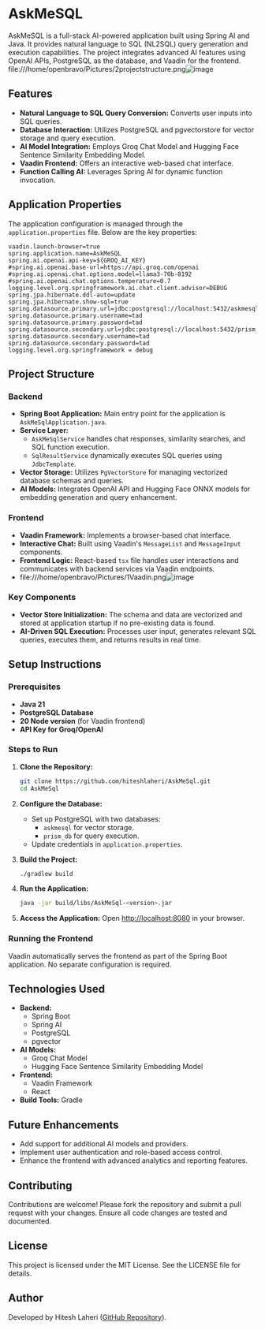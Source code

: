 # AskMeSQL

AskMeSQL is a full-stack AI-powered application built using Spring AI and Java. It provides natural language to SQL (NL2SQL) query generation and execution capabilities. The project integrates advanced AI features using OpenAI APIs, PostgreSQL as the database, and Vaadin for the frontend.
file:///home/openbravo/Pictures/2projectstructure.png![image](https://github.com/user-attachments/assets/5a71cbb1-3409-485f-b0c8-c8c926381618)

## Features
- **Natural Language to SQL Query Conversion:** Converts user inputs into SQL queries.
- **Database Interaction:** Utilizes PostgreSQL and pgvectorstore for vector storage and query execution.
- **AI Model Integration:** Employs Groq Chat Model and Hugging Face Sentence Similarity Embedding Model.
- **Vaadin Frontend:** Offers an interactive web-based chat interface.
- **Function Calling AI:** Leverages Spring AI for dynamic function invocation.

## Application Properties
The application configuration is managed through the `application.properties` file. Below are the key properties:

```properties
vaadin.launch-browser=true
spring.application.name=AskMeSQL
spring.ai.openai.api-key=${GROQ_AI_KEY}
#spring.ai.openai.base-url=https://api.groq.com/openai
#spring.ai.openai.chat.options.model=llama3-70b-8192
#spring.ai.openai.chat.options.temperature=0.7
logging.level.org.springframework.ai.chat.client.advisor=DEBUG
spring.jpa.hibernate.ddl-auto=update
spring.jpa.hibernate.show-sql=true
spring.datasource.primary.url=jdbc:postgresql://localhost:5432/askmesql
spring.datasource.primary.username=tad
spring.datasource.primary.password=tad
spring.datasource.secondary.url=jdbc:postgresql://localhost:5432/prism_db
spring.datasource.secondary.username=tad
spring.datasource.secondary.password=tad
logging.level.org.springframework = debug
```

## Project Structure

### Backend
- **Spring Boot Application:** Main entry point for the application is `AskMeSqlApplication.java`.
- **Service Layer:**
  - `AskMeSqlService` handles chat responses, similarity searches, and SQL function execution.
  - `SqlResultService` dynamically executes SQL queries using `JdbcTemplate`.
- **Vector Storage:** Utilizes `PgVectorStore` for managing vectorized database schemas and queries.
- **AI Models:** Integrates OpenAI API and Hugging Face ONNX models for embedding generation and query enhancement.

### Frontend
- **Vaadin Framework:** Implements a browser-based chat interface.
- **Interactive Chat:** Built using Vaadin's `MessageList` and `MessageInput` components.
- **Frontend Logic:** React-based `tsx` file handles user interactions and communicates with backend services via Vaadin endpoints.
- file:///home/openbravo/Pictures/1Vaadin.png![image](https://github.com/user-attachments/assets/b7f939c4-177a-461b-9387-3d1c2382e6a9)


### Key Components
- **Vector Store Initialization:** The schema and data are vectorized and stored at application startup if no pre-existing data is found.
- **AI-Driven SQL Execution:** Processes user input, generates relevant SQL queries, executes them, and returns results in real time.

## Setup Instructions

### Prerequisites
- **Java 21**
- **PostgreSQL Database**
- **20 Node version** (for Vaadin frontend)
- **API Key for Groq/OpenAI**

### Steps to Run
1. **Clone the Repository:**
   ```bash
   git clone https://github.com/hiteshlaheri/AskMeSql.git
   cd AskMeSql
   ```
2. **Configure the Database:**
   - Set up PostgreSQL with two databases:
     - `askmesql` for vector storage.
     - `prism_db` for query execution.
   - Update credentials in `application.properties`.

3. **Build the Project:**
   ```bash
   ./gradlew build
   ```

4. **Run the Application:**
   ```bash
   java -jar build/libs/AskMeSql-<version>.jar
   ```

5. **Access the Application:**
   Open [http://localhost:8080](http://localhost:8080) in your browser.

### Running the Frontend
Vaadin automatically serves the frontend as part of the Spring Boot application. No separate configuration is required.

## Technologies Used
- **Backend:**
  - Spring Boot
  - Spring AI
  - PostgreSQL
  - pgvector
- **AI Models:**
  - Groq Chat Model
  - Hugging Face Sentence Similarity Embedding Model
- **Frontend:**
  - Vaadin Framework
  - React
- **Build Tools:** Gradle

## Future Enhancements
- Add support for additional AI models and providers.
- Implement user authentication and role-based access control.
- Enhance the frontend with advanced analytics and reporting features.

## Contributing
Contributions are welcome! Please fork the repository and submit a pull request with your changes. Ensure all code changes are tested and documented.

## License
This project is licensed under the MIT License. See the LICENSE file for details.

## Author
Developed by Hitesh Laheri ([GitHub Repository](https://github.com/hiteshlaheri/AskMeSql)).

